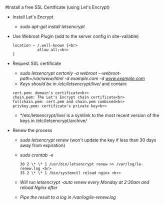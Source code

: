 #Install a free SSL Certificate (using Let's Encrypt)

- Install Let's Encrypt
    - *sudo apt-get install letsencrypt*

- Use Webroot Plugin (add to the server config in site-vailable)
    ```
    location ~ /.well-known {<br>
               allow all;<br>
    }
    ```

- Request SSL certificate
    - *sudo letsencrypt certonly -a webroot --webroot-path=/var/www/html -d example.com -d www.example.com*
    - *Keys should be in  /etc/letsencrypt/live/* and contain:<br>
    ```
    cert.pem: domain's certificate<br>
    chain.pem: The Let's Encrypt chain certificate<br>
    fullchain.pem: cert.pem and chain.pem combined<br>
    privkey.pem: certificate's private key<br>
    ```
    
    - */etc/letsencrypt/live/ is a symlink to the most recent version of the keys in /etc/letsencrypt/archive/

- Renew the process
    - *sudo letsencrypt renew*  (won't update the key if less than 30 days away from expiration)
    - *sudo crontab -e*
        ```
        30 2 \* \* 1 /usr/bin/letsencrypt renew >> /var/log/le-renew.log <br>
        35 2 \* \* 1 /bin/systemctl reload nginx <br>
        ```
        
     - *Will run letsencrypt -auto renew every Monday at 2:30am and reload Nginx after*
     - *Pipe the result to a log in /var/log/le-renew.log*
